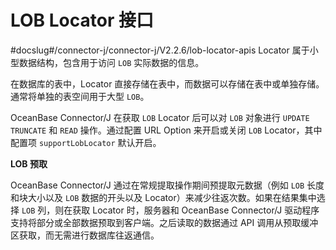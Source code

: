 LOB Locator 接口 
===================================
#docslug#/connector-j/connector-j/V2.2.6/lob-locator-apis
Locator 属于小型数据结构，包含用于访问 `LOB` 实际数据的信息。

在数据库的表中，Locator 直接存储在表中，而数据可以存储在表中或单独存储。通常将单独的表空间用于大型 `LOB`。

OceanBase Connector/J 在获取 `LOB` Locator 后可以对 `LOB` 对象进行 `UPDATE TRUNCATE` 和 `READ` 操作。通过配置 URL Option 来开启或关闭 `LOB` Locator，其中配置项 `supportLobLocator` 默认开启。

**LOB 预取** 

OceanBase Connector/J 通过在常规提取操作期间预提取元数据（例如 `LOB` 长度和块大小以及 `LOB` 数据的开头以及 Locator）来减少往返次数。如果在结果集中选择 `LOB` 列，则在获取 Locator 时，服务器和 OceanBase Connector/J 驱动程序支持将部分或全部数据预取到客户端。之后读取的数据通过 API 调用从预取缓冲区获取，而无需进行数据库往返通信。
